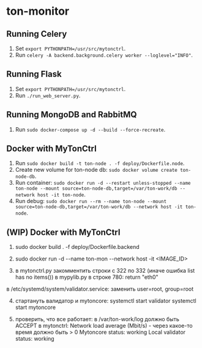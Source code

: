# ton-monitor

## Running Celery
1. Set `export PYTHONPATH=/usr/src/mytonctrl`.
2. Run `celery -A backend.background.celery worker --loglevel="INFO"`.

## Running Flask
1. Set `export PYTHONPATH=/usr/src/mytonctrl`.
2. Run `./run_web_server.py`.

## Running MongoDB and RabbitMQ
1. Run `sudo docker-compose up -d --build --force-recreate`.


## Docker with MyTonCtrl
1. Run `sudo docker build -t ton-node . -f deploy/Dockerfile.node`.
2. Create new volume for ton-node db: `sudo docker volume create ton-node-db`.
3. Run container: `sudo docker run -d --restart unless-stopped --name ton-node --mount source=ton-node-db,target=/var/ton-work/db --network host -it ton-node`.
4. Run debug: `sudo docker run --rm --name ton-node --mount source=ton-node-db,target=/var/ton-work/db --network host -it ton-node`.

## (WIP) Docker with MyTonCtrl
1. sudo docker build . -f deploy/Dockerfile.backend
2. sudo docker run -d --name ton-mon --network host -it <IMAGE_ID>

3. в mytonctrl.py закомментить строки с 322 по 332 (иначе ошибка list has no items())
в mypylib.py в строке 780:
return "eth0"

в /etc/systemd/system/validator.service:
заменить user=root, group=root

4. стартануть валидатор и mytoncore:
systemctl start validator
systemctl start mytoncore

5. проверить, что все работает:
в /var/ton-work/log должно быть ACCEPT
в mytonctrl:
 Network load average (Mbit/s) - через какое-то время должно быть > 0
 Mytoncore status: working
 Local validator status: working
